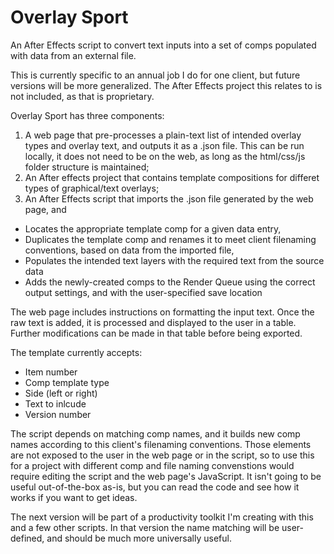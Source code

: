 # Overlay Sport
An After Effects script to convert text inputs into a set of comps populated with data from an external file.

This is currently specific to an annual job I do for one client, but future versions will be more generalized. The After Effects project this relates to is not included, as that is proprietary.

Overlay Sport has three components:
1. A web page that pre-processes a plain-text list of intended overlay types and overlay text, and outputs it as a .json file. This can be run locally, it does not need to be on the web, as long as the html/css/js folder structure is maintained;
2. An After effects project that contains template compositions for differet types of graphical/text overlays;
3. An After Effects script that imports the .json file generated by the web page, and
  - Locates the appropriate template comp for a given data entry,
  - Duplicates the template comp and renames it to meet client filenaming conventions, based on data from the imported file,
  - Populates the intended text layers with the required text from the source data
  - Adds the newly-created comps to the Render Queue using the correct output settings, and with the user-specified save location

The web page includes instructions on formatting the input text. Once the raw text is added, it is processed and displayed to the user in a table. Further modifications can be made in that table before being exported.

The template currently accepts:
  - Item number
  - Comp template type
  - Side (left or right)
  - Text to inlcude
  - Version number

The script depends on matching comp names, and it builds new comp names according to this client's filenaming conventions. Those elements are not exposed to the user in the web page or in the script, so to use this for a project with different comp and file naming convenstions would require editing the script and the web page's JavaScript. It isn't going to be useful out-of-the-box as-is, but you can read the code and see how it works if you want to get ideas.

The next version will be part of a productivity toolkit I'm creating with this and a few other scripts. In that version the name matching will be user-defined, and should be much more universally useful.
